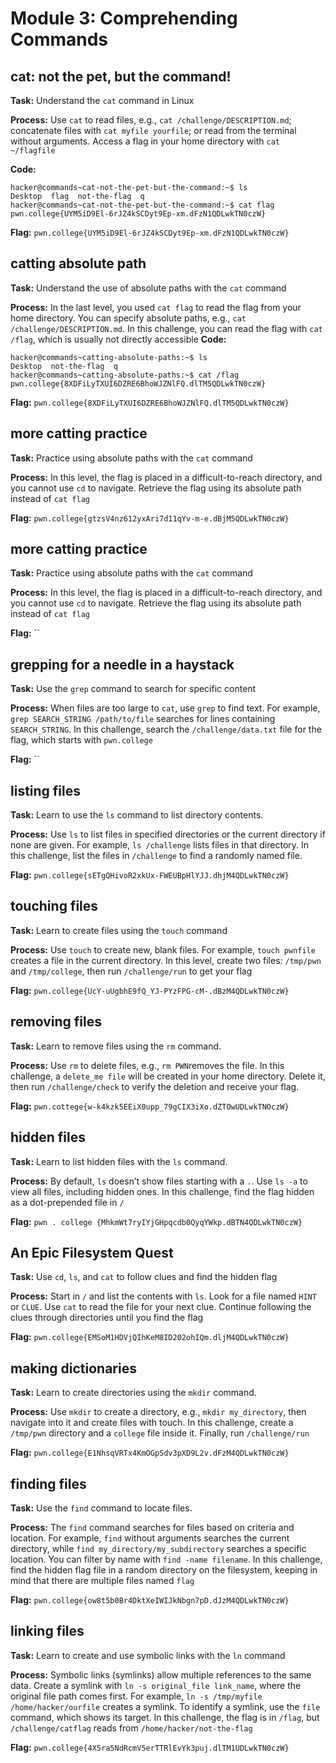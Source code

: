 # Module 3: Comprehending Commands
## cat: not the pet, but the command!

**Task:** Understand the `cat` command in Linux

**Process:**  Use `cat` to read files, e.g., `cat /challenge/DESCRIPTION.md`; concatenate files with `cat myfile yourfile`; or read from the terminal without arguments. Access a flag in your home directory with `cat ~/flagfile`

**Code:**
```
hacker@commands~cat-not-the-pet-but-the-command:~$ ls
Desktop  flag  not-the-flag  q
hacker@commands~cat-not-the-pet-but-the-command:~$ cat flag
pwn.college{UYM5iD9El-6rJZ4kSCDyt9Ep-xm.dFzN1QDLwkTN0czW}
```

**Flag:** `pwn.college{UYM5iD9El-6rJZ4kSCDyt9Ep-xm.dFzN1QDLwkTN0czW}`
</br>

## catting absolute path

**Task:** Understand the use of absolute paths with the `cat` command

**Process:**  In the last level, you used `cat flag` to read the flag from your home directory. You can specify absolute paths, e.g., `cat /challenge/DESCRIPTION.md`. In this challenge, you can read the flag with `cat /flag`, which is usually not directly accessible
**Code:**
```
hacker@commands~catting-absolute-paths:~$ ls
Desktop  not-the-flag  q
hacker@commands~catting-absolute-paths:~$ cat /flag
pwn.college{8XDFiLyTXUI6DZRE6BhoWJZNlFQ.dlTM5QDLwkTN0czW}
```

**Flag:** `pwn.college{8XDFiLyTXUI6DZRE6BhoWJZNlFQ.dlTM5QDLwkTN0czW}`
</br>

## more catting practice

**Task:** Practice using absolute paths with the `cat` command

**Process:**  In this level, the flag is placed in a difficult-to-reach directory, and you cannot use `cd` to navigate. Retrieve the flag using its absolute path instead of `cat flag`

**Flag:** `pwn.college{gtzsV4nz612yxAri7d11qYv-m-e.dBjM5QDLwkTN0czW}`
</br>

## more catting practice

**Task:** Practice using absolute paths with the `cat` command

**Process:**  In this level, the flag is placed in a difficult-to-reach directory, and you cannot use `cd` to navigate. Retrieve the flag using its absolute path instead of `cat flag`

**Flag:** ``
</br>

## grepping for a needle in a haystack

**Task:** Use the `grep` command to search for specific content

**Process:**  When files are too large to `cat`, use `grep` to find text. For example, `grep SEARCH_STRING /path/to/file` searches for lines containing `SEARCH_STRING`. In this challenge, search the `/challenge/data.txt` file for the flag, which starts with `pwn.college`


**Flag:** ``
</br>

## listing files

**Task:** Learn to use the `ls` command to list directory contents.

**Process:**  Use `ls` to list files in specified directories or the current directory if none are given. For example, `ls /challenge` lists files in that directory. In this challenge, list the files in `/challenge` to find a randomly named file.

**Flag:** `pwn.college{sETgQHivoR2xkUx-FWEUBpHlYJJ.dhjM4QDLwkTN0czW}`
</br>

## touching files

**Task:** Learn to create files using the `touch` command

**Process:**  Use `touch` to create new, blank files. For example, `touch pwnfile` creates a file in the current directory. In this level, create two files: `/tmp/pwn` and `/tmp/college`, then run `/challenge/run` to get your flag

**Flag:** `pwn.college{UcY-uUgbhE9fQ_YJ-PYzFPG-cM-.dBzM4QDLwkTN0czW}`
</br>
## removing files

**Task:** Learn to remove files using the `rm` command.

**Process:**  Use `rm` to delete files, e.g., `rm PWN`removes the file. In this challenge, a `delete_me file` will be created in your home directory. Delete it, then run `/challenge/check` to verify the deletion and receive your flag.

**Flag:** `pwn.cottege{w-k4kzk5EEiX0upp_79gCIX3iXo.dZTOwUDLwkTNOczW}`
</br>
## hidden files

**Task:** Learn to list hidden files with the `ls` command.

**Process:**  By default, `ls` doesn’t show files starting with a `.`. Use `ls -a` to view all files, including hidden ones. In this challenge, find the flag hidden as a dot-prepended file in `/`


**Flag:** `pwn . college {MhkmWt7ryIYjGHpqcdb0QyqYWkp.dBTN4QDLwkTN0czW}`
</br>


## An Epic Filesystem Quest

**Task:** Use `cd`, `ls`, and `cat` to follow clues and find the hidden flag

**Process:**  Start in `/` and list the contents with `ls`. Look for a file named `HINT` or `CLUE`. Use `cat` to read the file for your next clue. Continue following the clues through directories until you find the flag


**Flag:** `pwn.college{EMSoM1HDVjQIhKeM8ID202ohIQm.dljM4QDLwkTN0czW}`
</br>

## making dictionaries

**Task:** Learn to create directories using the `mkdir` command.

**Process:**  Use `mkdir` to create a directory, e.g., `mkdir my_directory`, then navigate into it and create files with touch. In this challenge, create a `/tmp/pwn` directory and a `college` file inside it. Finally, run `/challenge/run`


**Flag:** `pwn.college{E1NhsqVRTx4KmOGpSdv3pXD9L2v.dFzM4QDLwkTN0czW}`
</br>

## finding files

**Task:** Use the `find` command to locate files.

**Process:**  The `find` command searches for files based on criteria and location. For example, `find` without arguments searches the current directory, while `find my_directory/my_subdirectory` searches a specific location. You can filter by name with `find -name filename`. In this challenge, find the hidden flag file in a random directory on the filesystem, keeping in mind that there are multiple files named `flag`


**Flag:** `pwn.college{ow8t5b0Br4DktXeIWIJkNbgn7pD.dJzM4QDLwkTN0czW}`
</br>
## linking files

**Task:** Learn to create and use symbolic links with the `ln` command

**Process:**  Symbolic links (symlinks) allow multiple references to the same data. Create a symlink with `ln -s original_file link_name`, where the original file path comes first. For example, `ln -s /tmp/myfile /home/hacker/ourfile` creates a symlink. To identify a symlink, use the `file` command, which shows its target. In this challenge, the flag is in `/flag`, but `/challenge/catflag` reads from `/home/hacker/not-the-flag`

**Flag:** `pwn.college{4X5ra5NdRcmV5erTTRlEvYk3puj.dlTM1UDLwkTN0czW}`
</br>

